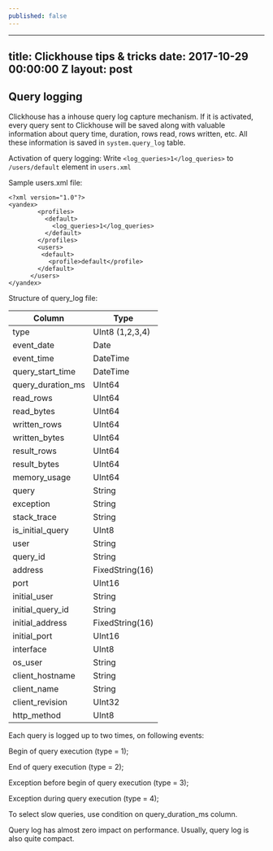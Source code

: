 ```yaml
---
published: false
---
```

---
title: Clickhouse tips & tricks
date: 2017-10-29 00:00:00 Z
layout: post
---

## Query logging

Clickhouse has a inhouse query log capture mechanism. If it is activated, every query sent to Clickhouse will be saved along with valuable information about query time, duration, rows read, rows written, etc. All these information is saved in `system.query_log` table.

Activation of query logging:
Write `<log_queries>1</log_queries>`  to `/users/default` element in `users.xml`

Sample users.xml file:

    <?xml version="1.0"?>
    <yandex>
            <profiles>
              <default>
                <log_queries>1</log_queries>
              </default>
            </profiles>
            <users>
             <default>
               <profile>default</profile>
            </default>
          </users>
    </yandex>

Structure of query_log file:

|Column|Type|
|---|---|
|type | UInt8 (1,2,3,4)|
|event_date | Date |
|event_time | DateTime |
|query_start_time | DateTime |
|query_duration_ms | UInt64 |
|read_rows | UInt64 |
|read_bytes | UInt64 |
|written_rows | UInt64 |
|written_bytes | UInt64 |
|result_rows | UInt64 |
|result_bytes | UInt64 |
|memory_usage | UInt64 |
|query | String |
|exception | String |
|stack_trace | String |
|is_initial_query | UInt8 |
|user | String |
|query_id | String |
|address | FixedString(16) |
|port | UInt16 |
|initial_user | String |
|initial_query_id | String |
|initial_address | FixedString(16) |
|initial_port | UInt16 |
|interface | UInt8 |
|os_user | String |
|client_hostname | String |
|client_name | String |
|client_revision | UInt32 |
|http_method | UInt8 |

Each query is logged up to two times, on following events:

Begin of query execution (type = 1);

End of query execution (type = 2);

Exception before begin of query execution (type = 3);

Exception during query execution (type = 4);

To select slow queries, use condition on query_duration_ms column.

Query log has almost zero impact on performance.
Usually, query log is also quite compact.
